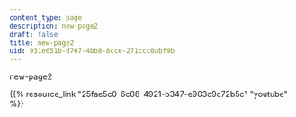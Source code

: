 ```yaml
---
content_type: page
description: new-page2
draft: false
title: new-page2
uid: 931e651b-d707-4bb8-8cce-271ccc0abf9b
---
```

new-page2

{{% resource_link "25fae5c0-6c08-4921-b347-e903c9c72b5c" "youtube" %}}